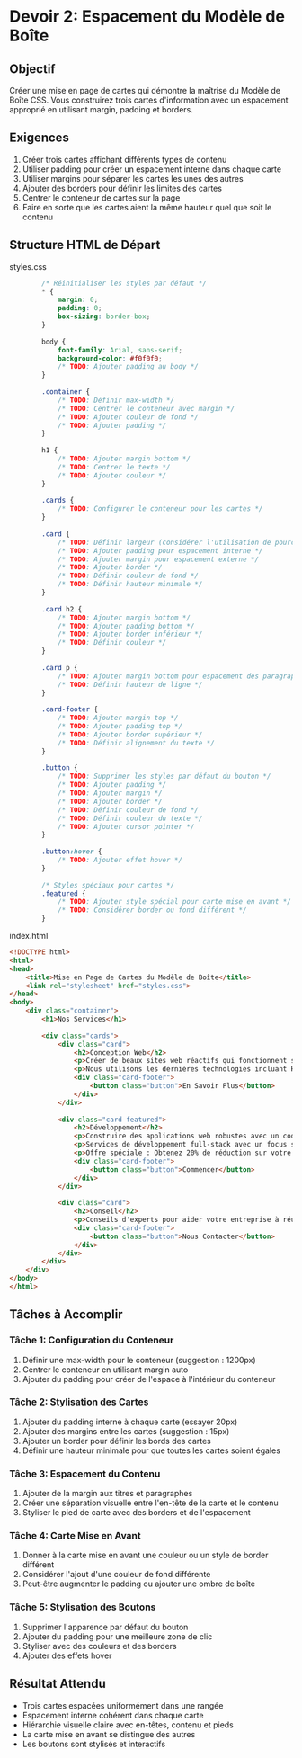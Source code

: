 # Devoir 2: Espacement du Modèle de Boîte

## Objectif
Créer une mise en page de cartes qui démontre la maîtrise du Modèle de Boîte CSS. Vous construirez trois cartes d'information avec un espacement approprié en utilisant margin, padding et borders.

## Exigences
1. Créer trois cartes affichant différents types de contenu
2. Utiliser padding pour créer un espacement interne dans chaque carte
3. Utiliser margins pour séparer les cartes les unes des autres
4. Ajouter des borders pour définir les limites des cartes
5. Centrer le conteneur de cartes sur la page
6. Faire en sorte que les cartes aient la même hauteur quel que soit le contenu

## Structure HTML de Départ
styles.css
```css
        /* Réinitialiser les styles par défaut */
        * {
            margin: 0;
            padding: 0;
            box-sizing: border-box;
        }
        
        body {
            font-family: Arial, sans-serif;
            background-color: #f0f0f0;
            /* TODO: Ajouter padding au body */
        }
        
        .container {
            /* TODO: Définir max-width */
            /* TODO: Centrer le conteneur avec margin */
            /* TODO: Ajouter couleur de fond */
            /* TODO: Ajouter padding */
        }
        
        h1 {
            /* TODO: Ajouter margin bottom */
            /* TODO: Centrer le texte */
            /* TODO: Ajouter couleur */
        }
        
        .cards {
            /* TODO: Configurer le conteneur pour les cartes */
        }
        
        .card {
            /* TODO: Définir largeur (considérer l'utilisation de pourcentages) */
            /* TODO: Ajouter padding pour espacement interne */
            /* TODO: Ajouter margin pour espacement externe */
            /* TODO: Ajouter border */
            /* TODO: Définir couleur de fond */
            /* TODO: Définir hauteur minimale */
        }
        
        .card h2 {
            /* TODO: Ajouter margin bottom */
            /* TODO: Ajouter padding bottom */
            /* TODO: Ajouter border inférieur */
            /* TODO: Définir couleur */
        }
        
        .card p {
            /* TODO: Ajouter margin bottom pour espacement des paragraphes */
            /* TODO: Définir hauteur de ligne */
        }
        
        .card-footer {
            /* TODO: Ajouter margin top */
            /* TODO: Ajouter padding top */
            /* TODO: Ajouter border supérieur */
            /* TODO: Définir alignement du texte */
        }
        
        .button {
            /* TODO: Supprimer les styles par défaut du bouton */
            /* TODO: Ajouter padding */
            /* TODO: Ajouter margin */
            /* TODO: Ajouter border */
            /* TODO: Définir couleur de fond */
            /* TODO: Définir couleur du texte */
            /* TODO: Ajouter cursor pointer */
        }
        
        .button:hover {
            /* TODO: Ajouter effet hover */
        }
        
        /* Styles spéciaux pour cartes */
        .featured {
            /* TODO: Ajouter style spécial pour carte mise en avant */
            /* TODO: Considérer border ou fond différent */
        }
```

index.html
```html
<!DOCTYPE html>
<html>
<head>
    <title>Mise en Page de Cartes du Modèle de Boîte</title>
    <link rel="stylesheet" href="styles.css">
</head>
<body>
    <div class="container">
        <h1>Nos Services</h1>
        
        <div class="cards">
            <div class="card">
                <h2>Conception Web</h2>
                <p>Créer de beaux sites web réactifs qui fonctionnent sur tous les appareils. Nos conceptions sont modernes, épurées et conviviales.</p>
                <p>Nous utilisons les dernières technologies incluant HTML5, CSS3 et des frameworks modernes.</p>
                <div class="card-footer">
                    <button class="button">En Savoir Plus</button>
                </div>
            </div>
            
            <div class="card featured">
                <h2>Développement</h2>
                <p>Construire des applications web robustes avec un code propre et maintenable. Des sites simples aux applications complexes.</p>
                <p>Services de développement full-stack avec un focus sur la performance et la sécurité.</p>
                <p>Offre spéciale : Obtenez 20% de réduction sur votre premier projet !</p>
                <div class="card-footer">
                    <button class="button">Commencer</button>
                </div>
            </div>
            
            <div class="card">
                <h2>Conseil</h2>
                <p>Conseils d'experts pour aider votre entreprise à réussir en ligne. Nous analysons vos besoins et fournissons des solutions sur mesure.</p>
                <div class="card-footer">
                    <button class="button">Nous Contacter</button>
                </div>
            </div>
        </div>
    </div>
</body>
</html>
```

## Tâches à Accomplir

### Tâche 1: Configuration du Conteneur
1. Définir une max-width pour le conteneur (suggestion : 1200px)
2. Centrer le conteneur en utilisant margin auto
3. Ajouter du padding pour créer de l'espace à l'intérieur du conteneur

### Tâche 2: Stylisation des Cartes
1. Ajouter du padding interne à chaque carte (essayer 20px)
2. Ajouter des margins entre les cartes (suggestion : 15px)
3. Ajouter un border pour définir les bords des cartes
4. Définir une hauteur minimale pour que toutes les cartes soient égales

### Tâche 3: Espacement du Contenu
1. Ajouter de la margin aux titres et paragraphes
2. Créer une séparation visuelle entre l'en-tête de la carte et le contenu
3. Styliser le pied de carte avec des borders et de l'espacement

### Tâche 4: Carte Mise en Avant
1. Donner à la carte mise en avant une couleur ou un style de border différent
2. Considérer l'ajout d'une couleur de fond différente
3. Peut-être augmenter le padding ou ajouter une ombre de boîte

### Tâche 5: Stylisation des Boutons
1. Supprimer l'apparence par défaut du bouton
2. Ajouter du padding pour une meilleure zone de clic
3. Styliser avec des couleurs et des borders
4. Ajouter des effets hover

## Résultat Attendu
- Trois cartes espacées uniformément dans une rangée
- Espacement interne cohérent dans chaque carte
- Hiérarchie visuelle claire avec en-têtes, contenu et pieds
- La carte mise en avant se distingue des autres
- Les boutons sont stylisés et interactifs
